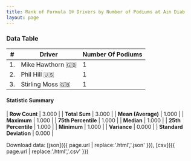 ```yaml
---
title: Rank of Formula 1® Drivers by Number of Podiums at Ain Diab
layout: page
---
```


<canvas id="chart" width="400" height="180"></canvas>
<script>
var data = {
    "datasets": [
        {
            "backgroundColor": [
                "#f3a935",
                "#f3a935",
                "#f3a935"
            ],
            "borderColor": [
                "#f68639",
                "#f68639",
                "#f68639"
            ],
            "borderWidth": 1,
            "data": [
                1.0,
                1.0,
                1.0
            ],
            "label": "Number Of Podiums"
        }
    ],
    "labels": [
        "Mike Hawthorn",
        "Phil Hill",
        "Stirling Moss"
    ]
};
var options = {
  legend: {
    display: false
  },
  scales: {
    xAxes: [{
      ticks: {
        beginAtZero: true,
        maxRotation: 180,
        display: window.innerWidth > 800
      }
    }],
    yAxes: [{
      ticks: {
        beginAtZero: true
      }
    }]
  },
  onResize: function(chart, size) {
    chart.options.scales.xAxes[0].ticks.display = size.width > 800;
  }
};
var chart = new Chart("chart", {
    data: data,
    type: 'bar',
    options: options
});
</script>



### Data Table

| # | Driver | Number Of Podiums |
|--|--|--|
| 1. | Mike Hawthorn 🇬🇧 | 1 |
| 2. | Phil Hill 🇺🇸 | 1 |
| 3. | Stirling Moss 🇬🇧 | 1 |

#### Statistic Summary

| **Row Count** | 3.000 |
| **Total Sum** | 3.000 |
| **Mean (Average)** | 1.000 |
| **Maximum** | 1.000 |
| **75th Percentile** | 1.000 |
| **Median** | 1.000 |
| **25th Percentile** | 1.000 |
| **Minimum** | 1.000 |
| **Variance** | 0.000 |
| **Standard Deviation** | 0.000 |

Download data: [json]({{ page.url | replace:'.html','.json' }}), [csv]({{ page.url | replace:'.html','.csv' }})
